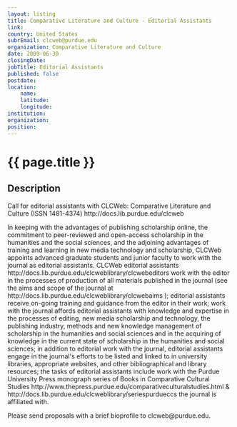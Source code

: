 ```yaml
---
layout: listing
title: Comparative Literature and Culture - Editorial Assistants
link:
country: United States
subrEmail: clcweb@purdue.edu
organization: Comparative Literature and Culture 
date: 2009-06-30
closingDate: 
jobTitle: Editorial Assistants
published: false
postdate:
location:
	name: 
	latitude: 
	longitude: 
institution: 
organization: 
position: 
--- 
```



# {{ page.title }}

## Description










<p>Call for editorial assistants with CLCWeb: Comparative Literature and
Culture (ISSN 1481-4374) http://docs.lib.purdue.edu/clcweb</p>

<p>In keeping with the advantages of publishing scholarship online, the
commitment to peer-reviewed and open-access scholarship in the humanities
and the social sciences, and the adjoining advantages of training and
learning in new media technology and scholarship, CLCWeb appoints advanced
graduate students and junior faculty to work with the journal as editorial
assistants. CLCWeb editorial assistants
http://docs.lib.purdue.edu/clcweblibrary/clcwebeditors work with the editor
in the processes of production of all materials published in the journal
(see the aims and scope of the journal at
http://docs.lib.purdue.edu/clcweblibrary/clcwebaims ); editorial assistants
receive on-going training and guidance from the editor in their work; work
with the journal affords editorial assistants with knowledge and expertise
in the processes of editing, new media scholarship and technology, the
publishing industry, methods and new knowledge management of scholarship in
the humanities and social sciences and in the acquiring of knowledge in the
current state of scholarship in the humanities and social sciences; in
addition to editorial work with the journal, editorial assistants engage in
the journal's efforts to be listed and linked to in university libraries,
appropriate websites, and other bibliographical and library resources; the
tasks of editorial assistants include work with the Purdue University Press
monograph series of Books in Comparative Cultural Studies
http://www.thepress.purdue.edu/comparativeculturalstudies.html &
http://docs.lib.purdue.edu/clcweblibrary/seriespurdueccs the journal is
affiliated with.
</p>

<p>Please send proposals with a brief bioprofile to clcweb@purdue.edu.</p>

